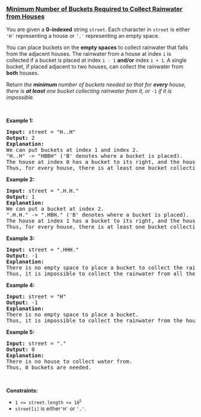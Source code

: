 ### [Minimum Number of Buckets Required to Collect Rainwater from Houses](https://leetcode.com/problems/minimum-number-of-buckets-required-to-collect-rainwater-from-houses)

<p>You are given a <b>0-index</b><strong>ed</strong> string <code>street</code>. Each character in <code>street</code> is either <code>&#39;H&#39;</code> representing a house or <code>&#39;.&#39;</code> representing an empty space.</p>

<p>You can place buckets on the <strong>empty spaces</strong> to collect rainwater that falls from the adjacent houses. The rainwater from a house at index <code>i</code> is collected if a bucket is placed at index <code>i - 1</code> <strong>and/or</strong> index <code>i + 1</code>. A single bucket, if placed adjacent to two houses, can collect the rainwater from <strong>both</strong> houses.</p>

<p>Return <em>the <strong>minimum </strong>number of buckets needed so that for <strong>every</strong> house, there is <strong>at least</strong> one bucket collecting rainwater from it, or </em><code>-1</code><em> if it is impossible.</em></p>

<p>&nbsp;</p>
<p><strong>Example 1:</strong></p>

<pre>
<strong>Input:</strong> street = &quot;H..H&quot;
<strong>Output:</strong> 2
<strong>Explanation:</strong>
We can put buckets at index 1 and index 2.
&quot;H..H&quot; -&gt; &quot;HBBH&quot; (&#39;B&#39; denotes where a bucket is placed).
The house at index 0 has a bucket to its right, and the house at index 3 has a bucket to its left.
Thus, for every house, there is at least one bucket collecting rainwater from it.
</pre>

<p><strong>Example 2:</strong></p>

<pre>
<strong>Input:</strong> street = &quot;.H.H.&quot;
<strong>Output:</strong> 1
<strong>Explanation:</strong>
We can put a bucket at index 2.
&quot;.H.H.&quot; -&gt; &quot;.HBH.&quot; (&#39;B&#39; denotes where a bucket is placed).
The house at index 1 has a bucket to its right, and the house at index 3 has a bucket to its left.
Thus, for every house, there is at least one bucket collecting rainwater from it.
</pre>

<p><strong>Example 3:</strong></p>

<pre>
<strong>Input:</strong> street = &quot;.HHH.&quot;
<strong>Output:</strong> -1
<strong>Explanation:</strong>
There is no empty space to place a bucket to collect the rainwater from the house at index 2.
Thus, it is impossible to collect the rainwater from all the houses.
</pre>

<p><strong>Example 4:</strong></p>

<pre>
<strong>Input:</strong> street = &quot;H&quot;
<strong>Output:</strong> -1
<strong>Explanation:</strong>
There is no empty space to place a bucket.
Thus, it is impossible to collect the rainwater from the house.
</pre>

<p><strong>Example 5:</strong></p>

<pre>
<strong>Input:</strong> street = &quot;.&quot;
<strong>Output:</strong> 0
<strong>Explanation:</strong>
There is no house to collect water from.
Thus, 0 buckets are needed.
</pre>

<p>&nbsp;</p>
<p><strong>Constraints:</strong></p>

<ul>
	<li><code>1 &lt;= street.length &lt;= 10<sup>5</sup></code></li>
	<li><code>street[i]</code>&nbsp;is either<code>&#39;H&#39;</code>&nbsp;or&nbsp;<code>&#39;.&#39;</code>.</li>
</ul>
